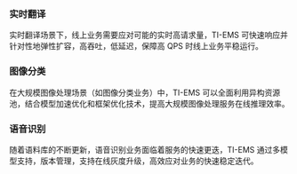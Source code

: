 
### 实时翻译
实时翻译场景下，线上业务需要应对可能的实时高请求量，TI-EMS 可快速响应并针对性地弹性扩容，高吞吐，低延迟，保障高 QPS 时线上业务平稳运行。

### 图像分类
在大规模图像处理场景（如图像分类业务）中，TI-EMS 可以全面利用异构资源池，结合模型加速优化和框架优化技术，提高大规模图像处理服务在线推理效率。

### 语音识别
随着语料库的不断更新，语音识别业务面临着服务的快速更迭，TI-EMS 通过多模型支持，版本管理，支持在线灰度升级，高效应对业务的快速稳定迭代。
